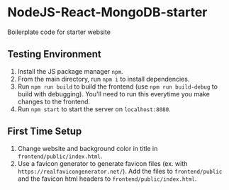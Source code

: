 # NodeJS-React-MongoDB-starter

Boilerplate code for starter website

## Testing Environment

1. Install the JS package manager `npm`.
2. From the main directory, run `npm i` to install dependencies.
3. Run `npm run build` to build the frontend (use `npm run build-debug` to build with debugging). You'll need to run this everytime you make changes to the frontend.
4. Run `npm start` to start the server on `localhost:8080`.

## First Time Setup

1. Change website and background color in title in `frontend/public/index.html`.
2. Use a favicon generator to generate favicon files (ex. with `https://realfavicongenerator.net/`). Add the files to `frontend/public` and the favicon html headers to `frontend/public/index.html`.
